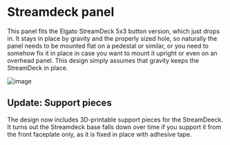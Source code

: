 # Streamdeck panel

This panel fits the Elgato StreamDeck 5x3 button version, which just drops in.
It stays in place by gravity and the properly sized hole, so naturally the panel
needs to be mounted flat on a pedestal or similar, or you need to somehow fix it
in place in case you want to mount it upright or even on an overhead panel. This
design simply assumes that gravity keeps the StreamDeck in place.

![image](https://user-images.githubusercontent.com/2587818/147455589-261127a1-291d-44d4-86db-c8108e1d0f82.png)

## Update: Support pieces

The design now includes 3D-printable support pieces for the StreamDeeck. It turns out the
Streamdeck base falls down over time if you support it from the front faceplate only, 
as it is fixed in place with adhesive tape.
